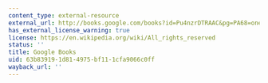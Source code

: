 ```yaml
---
content_type: external-resource
external_url: http://books.google.com/books?id=Pu4nzrDTRAAC&pg=PA68=onepage
has_external_license_warning: true
license: https://en.wikipedia.org/wiki/All_rights_reserved
status: ''
title: Google Books
uid: 63b83919-1d81-4975-bf11-1cfa9066c0ff
wayback_url: ''
---
```

